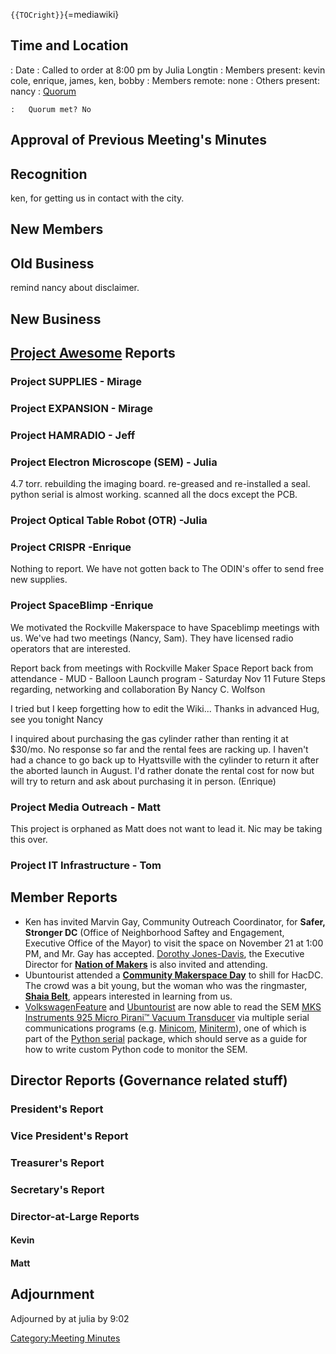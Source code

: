 `{{TOCright}}`{=mediawiki}

## Time and Location

:   Date
:   Called to order at 8:00 pm by Julia Longtin
:   Members present: kevin cole, enrique, james, ken, bobby
:   Members remote: none
:   Others present: nancy
:   [Quorum](Quorum)

    :   Quorum met? No

## Approval of Previous Meeting's Minutes

## Recognition

ken, for getting us in contact with the city.

## New Members

## Old Business

remind nancy about disclaimer.

## New Business

## [Project Awesome](:Category:Project_Awesome) Reports

### Project SUPPLIES - Mirage

### Project EXPANSION - Mirage

### Project HAMRADIO - Jeff

### Project Electron Microscope (SEM) - Julia

4.7 torr. rebuilding the imaging board. re-greased and re-installed a
seal. python serial is almost working. scanned all the docs except the
PCB.

### Project Optical Table Robot (OTR) -Julia

### Project CRISPR -Enrique

Nothing to report. We have not gotten back to The ODIN's offer to send
free new supplies.

### Project SpaceBlimp -Enrique

We motivated the Rockville Makerspace to have Spaceblimp meetings with
us. We've had two meetings (Nancy, Sam). They have licensed radio
operators that are interested.

Report back from meetings with Rockville Maker Space Report back from
attendance - MUD - Balloon Launch program - Saturday Nov 11 Future Steps
regarding, networking and collaboration By Nancy C. Wolfson

I tried but I keep forgetting how to edit the Wiki... Thanks in advanced
Hug, see you tonight Nancy

I inquired about purchasing the gas cylinder rather than renting it at
\$30/mo. No response so far and the rental fees are racking up. I
haven't had a chance to go back up to Hyattsville with the cylinder to
return it after the aborted launch in August. I'd rather donate the
rental cost for now but will try to return and ask about purchasing it
in person. (Enrique)

### Project Media Outreach - Matt

This project is orphaned as Matt does not want to lead it. Nic may be
taking this over.

### Project IT Infrastructure - Tom

## Member Reports

-   Ken has invited Marvin Gay, Community Outreach Coordinator, for
    **Safer, Stronger DC** (Office of Neighborhood Saftey and
    Engagement, Executive Office of the Mayor) to visit the space on
    November 21 at 1:00 PM, and Mr. Gay has accepted. [Dorothy
    Jones-Davis](https://nationofmakers.us/about/staff/), the Executive
    Director for **[Nation of Makers](https://nationofmakers.us/)** is
    also invited and attending.
-   Ubuntourist attended a **[Community Makerspace
    Day](https://www.eventbrite.com/e/community-makerspace-day-tickets-39168856103#)**
    to shill for HacDC. The crowd was a bit young, but the woman who was
    the ringmaster, **[Shaia
    Belt](http://attconline.weebly.com/about.html)**, appears interested
    in learning from us.
-   [VolkswagenFeature](https://github.com/volkswagenfeature) and
    [Ubuntourist](https://github.com/kjcole) are now able to read the
    SEM [MKS Instruments 925 Micro Pirani™ Vacuum
    Transducer](https://www.mksinst.com/product/Product.aspx?ProductID=648)
    via multiple serial communications programs (e.g.
    [Minicom](https://alioth.debian.org/projects/minicom/),
    [Miniterm](http://pyserial.readthedocs.io/en/latest/tools.html#module-serial.tools.miniterm)),
    one of which is part of the [Python
    serial](http://pyserial.readthedocs.io/en/latest/) package, which
    should serve as a guide for how to write custom Python code to
    monitor the SEM.

## Director Reports (Governance related stuff)

### President's Report

### Vice President's Report

### Treasurer's Report

### Secretary's Report

### Director-at-Large Reports

#### Kevin

#### Matt

## Adjournment

Adjourned by at julia by 9:02

[Category:Meeting Minutes](Category:Meeting_Minutes)
